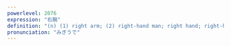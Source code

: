 ```yaml
---
powerlevel: 2076
expression: "右腕"
definition: "(n) (1) right arm; (2) right-hand man; right hand; right-hand person; (P)"
pronunciation: "みぎうで"
---
```


